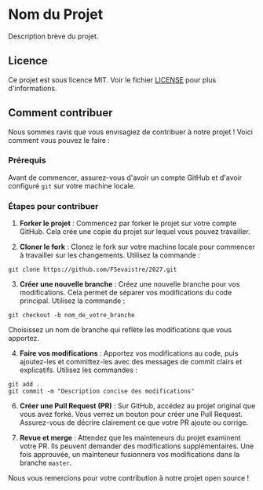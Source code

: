 # Nom du Projet

Description brève du projet.

## Licence

Ce projet est sous licence MIT. Voir le fichier [LICENSE](LICENSE) pour plus d'informations.

## Comment contribuer

Nous sommes ravis que vous envisagiez de contribuer à notre projet ! Voici comment vous pouvez le faire :

### Prérequis

Avant de commencer, assurez-vous d'avoir un compte GitHub et d'avoir configuré `git` sur votre machine locale.

### Étapes pour contribuer

1. **Forker le projet** : Commencez par forker le projet sur votre compte GitHub. Cela crée une copie du projet sur lequel vous pouvez travailler.

2. **Cloner le fork** : Clonez le fork sur votre machine locale pour commencer à travailler sur les changements. Utilisez la commande :
```
git clone https://github.com/FSevaistre/2027.git
```

3. **Créer une nouvelle branche** : Créez une nouvelle branche pour vos modifications. Cela permet de séparer vos modifications du code principal. Utilisez la commande :
```
git checkout -b nom_de_votre_branche
```
Choisissez un nom de branche qui reflète les modifications que vous apportez.

4. **Faire vos modifications** : Apportez vos modifications au code, puis ajoutez-les et committez-les avec des messages de commit clairs et explicatifs. Utilisez les commandes :
```
git add .
git commit -m "Description concise des modifications"
```

6. **Créer une Pull Request (PR)** : Sur GitHub, accédez au projet original que vous avez forké. Vous verrez un bouton pour créer une Pull Request. Assurez-vous de décrire clairement ce que votre PR ajoute ou corrige.

7. **Revue et merge** : Attendez que les mainteneurs du projet examinent votre PR. Ils peuvent demander des modifications supplémentaires. Une fois approuvée, un mainteneur fusionnera vos modifications dans la branche `master`.

Nous vous remercions pour votre contribution à notre projet open source !

